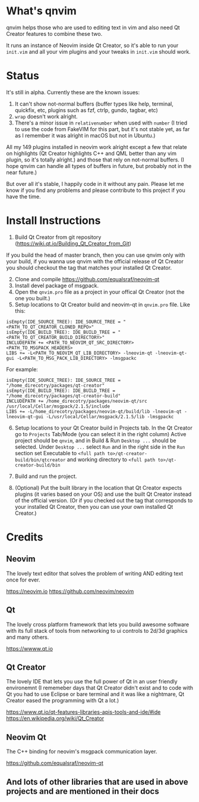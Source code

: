 # What's qnvim
qnvim helps those who are used to editing text in vim and also need Qt Creator features to combine these two.

It runs an instance of Neovim inside Qt Creator, so it's able to run your `init.vim` and all your vim plugins and your tweaks in `init.vim` should work.

# Status
It's still in alpha. Currently these are the known issues:
1. It can't show not-normal buffers (buffer types like help, terminal, quickfix, etc, plugins such as fzf, ctrlp, gundo, tagbar, etc)
2. `wrap` doesn't work alright.
3. There's a minor issue in `relativenumber` when used with `number` (I tried to use the code from FakeVIM for this part, but it's not stable yet, as far as I remember it was alright in macOS but not in Ubuntu.)

All my 149 plugins installed in neovim work alright except a few that relate on highlights (Qt Creator highlights C++ and QML better than any vim plugin, so it's totally alright.) and those that rely on not-normal buffers. (I hope qnvim can handle all types of buffers in future, but probably not in the near future.)

But over all it's stable, I happily code in it without any pain. Please let me know if you find any problems and please contribute to this project if you have the time.

# Install Instructions
1. Build Qt Creator from git repository (https://wiki.qt.io/Building_Qt_Creator_from_Git)

If you build the head of master branch, then you can use qnvim only with your build, if you wanna use qnvim with the official release of Qt Creator you should checkout the tag that matches your installed Qt Creator.

2. Clone and compile https://github.com/equalsraf/neovim-qt
3. Install devel package of msgpack.
4. Open the `qnvim.pro` file as a project in your offical Qt Creator (not the one you built.)
5. Setup locations to Qt Creator build and neovim-qt in `qnvim.pro` file.
Like this:
```
isEmpty(IDE_SOURCE_TREE): IDE_SOURCE_TREE = "<PATH_TO_QT_CREATOR_CLONED_REPO>"
isEmpty(IDE_BUILD_TREE): IDE_BUILD_TREE = "<PATH_TO_QT_CREATOR_BUILD_DIRECTORY>"
INCLUDEPATH += <PATH_TO_NEOVIM_QT_SRC_DIRECTORY> <PATH_TO_MSGPACK_HEADERS>
LIBS += -L<PATH_TO_NEOVIM_QT_LIB_DIRECTORY> -lneovim-qt -lneovim-qt-gui -L<PATH_TO_MSG_PACK_LIB_DIRECTORY> -lmsgpackc
```
For example:
```
isEmpty(IDE_SOURCE_TREE): IDE_SOURCE_TREE = "/home_direcotry/packages/qt-creator"
isEmpty(IDE_BUILD_TREE): IDE_BUILD_TREE = "/home_direcotry/packages/qt-creator-build"
INCLUDEPATH += /home_direcotry/packages/neovim-qt/src /usr/local/Cellar/msgpack/2.1.5/include
LIBS += -L/home_direcotry/packages/neovim-qt/build/lib -lneovim-qt -lneovim-qt-gui -L/usr/local/Cellar/msgpack/2.1.5/lib -lmsgpackc
```

6. Setup locations to your Qt Creator build in Projects tab.
In the Qt Creator go to `Projects` Tab/Mode (you can select it in the right column) Active project should be `qnvim`, and in Build & Run `Desktop ...` should be selected. Under `Desktop ...` select `Run` and in the right side in the `Run` section set Executable to `<full path to>/qt-creator-build/bin/qtcreator` and working directory to `<full path to>/qt-creator-build/bin`

7. Build and run the project.

8. (Optional) Put the built library in the location that Qt Creator expects plugins (it varies based on your OS) and use the built Qt Creator instead of the official version. (Or if you checked out the tag that corresponds to your installed Qt Creator, then you can use your own installed Qt Creator.)

# Credits

## Neovim
The lovely text editor that solves the problem of writing AND editing text once for ever.

https://neovim.io
https://github.com/neovim/neovim

## Qt
The lovely cross platform framework that lets you build awesome software with its full stack of tools from networking to ui controls to 2d/3d graphics and many others.

https://wwww.qt.io

## Qt Creator
The lovely IDE that lets you use the full power of Qt in an user friendly environemnt (I rememeber days that Qt Creator didn't exist and to code with Qt you had to use Eclipse or bare terminal and it was like a nightmare, Qt Creator eased the programming with Qt a lot.)

https://www.qt.io/qt-features-libraries-apis-tools-and-ide/#ide
https://en.wikipedia.org/wiki/Qt_Creator


## Neovim Qt
The C++ binding for neovim's msgpack communication layer.

https://github.com/equalsraf/neovim-qt

## And lots of other libraries that are used in above projects and are mentioned in their docs
